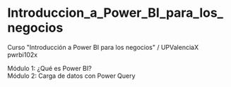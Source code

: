 # Introduccion_a_Power_BI_para_los_negocios
Curso "Introducción a Power BI para los negocios" / UPValenciaX pwrbi102x

Módulo 1: ¿Qué es Power BI?  
Módulo 2: Carga de datos con Power Query  
